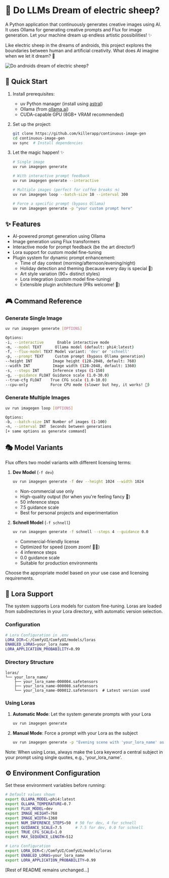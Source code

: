 # 🤖 Do LLMs Dream of electric sheep?

A Python application that continuously generates creative images using AI. It uses Ollama for generating creative prompts and Flux for image generation. Let your machine dream up endless artistic possibilities! ✨

Like electric sheep in the dreams of androids, this project explores the boundaries between human and artificial creativity. What does AI imagine when we let it dream? 🌠

![Do androids dream of electric sheep?](https://host-image.agentic.workers.dev/)

## 🚀 Quick Start

1. Install prerequisites:
   - uv Python manager (install using [astral](https://astral.sh/uv/install))
   - Ollama (from [ollama.ai](https://ollama.ai))
   - CUDA-capable GPU (8GB+ VRAM recommended)

2. Set up the project:
   ```bash
   git clone https://github.com/killerapp/continuous-image-gen
   cd continuous-image-gen
   uv sync  # Install dependencies
   ```

3. Let the magic happen! ✨
   ```bash
   # Single image
   uv run imagegen generate

   # With interactive prompt feedback
   uv run imagegen generate --interactive

   # Multiple images (perfect for coffee breaks ☕)
   uv run imagegen loop --batch-size 10 --interval 300

   # Force a specific prompt (bypass Ollama)
   uv run imagegen generate -p "your custom prompt here"
   ```

## ✨ Features

- AI-powered prompt generation using Ollama
- Image generation using Flux transformers
- Interactive mode for prompt feedback (be the art director!)
- Lora support for custom model fine-tuning
- Plugin system for dynamic prompt enhancement:
  - Time of day context (morning/afternoon/evening/night)
  - Holiday detection and theming (because every day is special 🎉)
  - Art style variation (90+ distinct styles)
  - Lora integration (custom model fine-tuning)
  - Extensible plugin architecture (PRs welcome! 🙌)

## 🎮 Command Reference

### Generate Single Image
```bash
uv run imagegen generate [OPTIONS]

Options:
-i, --interactive      Enable interactive mode
-m, --model TEXT      Ollama model (default: phi4:latest)
-f, --flux-model TEXT Model variant: 'dev' or 'schnell'
-p, --prompt TEXT     Custom prompt (bypass Ollama generation)
--height INT         Image height (128-2048, default: 768)
--width INT          Image width (128-2048, default: 1360)
-s, --steps INT      Inference steps (1-150)
-g, --guidance FLOAT Guidance scale (1.0-30.0)
--true-cfg FLOAT    True CFG scale (1.0-10.0)
--cpu-only          Force CPU mode (slower but hey, it works! 🐌)
```

### Generate Multiple Images
```bash
uv run imagegen loop [OPTIONS]

Options:
-b, --batch-size INT Number of images (1-100)
-n, --interval INT  Seconds between generations
[+ same options as generate command]
```

## 🎭 Model Variants

Flux offers two model variants with different licensing terms:

1. **Dev Model** (`-f dev`)
   ```bash
   uv run imagegen generate -f dev --height 1024 --width 1024
   ```
   - Non-commercial use only
   - High-quality output (for when you're feeling fancy 🎩)
   - 50 inference steps
   - 7.5 guidance scale
   - Best for personal projects and experimentation

2. **Schnell Model** (`-f schnell`)
   ```bash
   uv run imagegen generate -f schnell --steps 4 --guidance 0.0
   ```
   - Commercial-friendly license
   - Optimized for speed (zoom zoom! 🏃‍♂️)
   - 4 inference steps
   - 0.0 guidance scale
   - Suitable for production environments

Choose the appropriate model based on your use case and licensing requirements.

## 🎨 Lora Support

The system supports Lora models for custom fine-tuning. Loras are loaded from subdirectories in your Lora directory, with automatic version selection.

### Configuration
```bash
# Lora Configuration in .env
LORA_DIR=C:/ComfyUI/ComfyUI/models/loras
ENABLED_LORAS=your_lora_name
LORA_APPLICATION_PROBABILITY=0.99
```

### Directory Structure
```
loras/
└── your_lora_name/
    ├── your_lora_name-000004.safetensors
    ├── your_lora_name-000008.safetensors
    └── your_lora_name-000012.safetensors  # Latest version used
```

### Using Loras
1. **Automatic Mode**: Let the system generate prompts with your Lora
   ```bash
   uv run imagegen generate
   ```

2. **Manual Mode**: Force a prompt with your Lora as the subject
   ```bash
   uv run imagegen generate -p "Evening scene with 'your_lora_name' as the main character walking through a cyberpunk city"
   ```

Note: When using Loras, always make the Lora keyword a central subject in your prompt using single quotes, e.g., 'your_lora_name'.

## ⚙️ Environment Configuration

Set these environment variables before running:
```bash
# Default values shown
export OLLAMA_MODEL=phi4:latest
export OLLAMA_TEMPERATURE=0.7
export FLUX_MODEL=dev
export IMAGE_HEIGHT=768
export IMAGE_WIDTH=1360
export NUM_INFERENCE_STEPS=50  # 50 for dev, 4 for schnell
export GUIDANCE_SCALE=7.5      # 7.5 for dev, 0.0 for schnell
export TRUE_CFG_SCALE=1.0
export MAX_SEQUENCE_LENGTH=512

# Lora Configuration
export LORA_DIR=C:/ComfyUI/ComfyUI/models/loras
export ENABLED_LORAS=your_lora_name
export LORA_APPLICATION_PROBABILITY=0.99
```

[Rest of README remains unchanged...]
